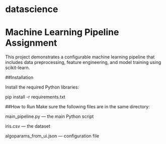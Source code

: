# datascience
# Machine Learning Pipeline Assignment

This project demonstrates a configurable machine learning pipeline that includes data preprocessing, feature engineering, and model training using scikit-learn.



##Installation

Install the required Python libraries:

pip install -r requirements.txt


##How to Run
Make sure the following files are in the same directory:

main_pipeline.py — the main Python script

iris.csv — the dataset

algoparams_from_ui.json — configuration file

